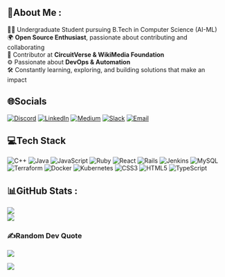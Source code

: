 ## 💫About Me :
👨‍💻 Undergraduate Student pursuing B.Tech in Computer Science (AI-ML)
<br>
🌍 **Open Source Enthusiast**, passionate about contributing and collaborating  
🔗 Contributor at **CircuitVerse & WikiMedia Foundation** 
<br>
⚙️ Passionate about **DevOps & Automation**
<br>
🛠️ Constantly learning, exploring, and building solutions that make an impact  



## 🌐Socials
[![Discord](https://img.shields.io/badge/Discord-%237289DA.svg?logo=discord&logoColor=white)](https://discord.com/users/1344762057160917154)  [![LinkedIn](https://img.shields.io/badge/LinkedIn-%230077B5.svg?logo=linkedin&logoColor=white)](https://www.linkedin.com/in/jay-sawant-4b59aa324/)  [![Medium](https://img.shields.io/badge/Medium-12100E?logo=medium&logoColor=white)](https://medium.com/@jay242902) [![Slack](https://img.shields.io/badge/Slack-%234A154B.svg?logo=slack&logoColor=white)](https://circuitverse-team.slack.com/team/U084PBQF7TM)    [![Email](https://img.shields.io/badge/Email-%23D44638.svg?logo=gmail&logoColor=white)](mailto:jaysawant544@gmail.com)  



## 💻Tech Stack
![C++](https://img.shields.io/badge/c++-%2300599C.svg?style=for-the-badge&logo=c%2B%2B&logoColor=white) ![Java](https://img.shields.io/badge/java-%23ED8B00.svg?style=for-the-badge&logo=java&logoColor=white) ![JavaScript](https://img.shields.io/badge/javascript-%23323330.svg?style=for-the-badge&logo=javascript&logoColor=%23F7DF1E) ![Ruby](https://img.shields.io/badge/ruby-%23CC342D.svg?style=for-the-badge&logo=ruby&logoColor=white) ![React](https://img.shields.io/badge/react-%2320232a.svg?style=for-the-badge&logo=react&logoColor=%2361DAFB) ![Rails](https://img.shields.io/badge/rails-%23CC0000.svg?style=for-the-badge&logo=ruby-on-rails&logoColor=white) ![Jenkins](https://img.shields.io/badge/jenkins-%232C5263.svg?style=for-the-badge&logo=jenkins&logoColor=white) ![MySQL](https://img.shields.io/badge/mysql-%2300f.svg?style=for-the-badge&logo=mysql&logoColor=white) ![Terraform](https://img.shields.io/badge/terraform-%235835CC.svg?style=for-the-badge&logo=terraform&logoColor=white) ![Docker](https://img.shields.io/badge/docker-%230db7ed.svg?style=for-the-badge&logo=docker&logoColor=white) ![Kubernetes](https://img.shields.io/badge/kubernetes-%23326ce5.svg?style=for-the-badge&logo=kubernetes&logoColor=white) ![CSS3](https://img.shields.io/badge/css3-%231572B6.svg?style=for-the-badge&logo=css3&logoColor=white) ![HTML5](https://img.shields.io/badge/html5-%23E34F26.svg?style=for-the-badge&logo=html5&logoColor=white) ![TypeScript](https://img.shields.io/badge/typescript-%23007ACC.svg?style=for-the-badge&logo=typescript&logoColor=white)

## 📊GitHub Stats :



![](https://github-readme-streak-stats.herokuapp.com/?user=Jay2006sawant&theme=radical&hide_border=false)<br/>
![](https://github-readme-stats.vercel.app/api/top-langs/?username=Jay2006sawant&theme=radical&hide_border=false&include_all_commits=true&count_private=false&layout=compact)



### ✍️Random Dev Quote
![](https://quotes-github-readme.vercel.app/api?type=horizontal&theme=radical)


[![](https://visitcount.itsvg.in/api?id=Jay2006sawant&icon=0&color=0)](https://visitcount.itsvg.in)

<!---
Jay2006sawant/Jay2006sawant is a ✨ special ✨ repository because its `README.md` (this file) appears on your GitHub profile.
You can click the Preview link to take a look at your changes.
--->
